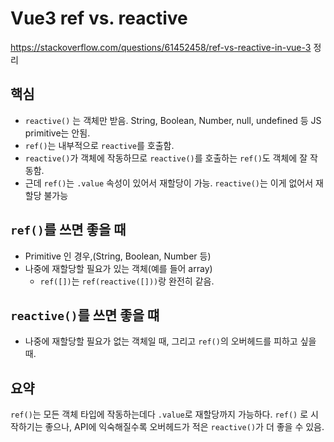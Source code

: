 # Vue3 ref vs. reactive

https://stackoverflow.com/questions/61452458/ref-vs-reactive-in-vue-3 정리

## 핵심

- `reactive()` 는 객체만 받음. String, Boolean, Number, null, undefined 등 JS primitive는 안됨.
- `ref()`는 내부적으로 `reactive`를 호출함.
- `reactive()`가 객체에 작동하므로 `reactive()`를 호출하는 `ref()`도 객체에 잘 작동함.
- 근데 `ref()`는 `.value` 속성이 있어서 재할당이 가능. `reactive()`는 이게 없어서 재할당 불가능

## `ref()`를 쓰면 좋을 때

- Primitive 인 경우,(String, Boolean, Number 등)
- 나중에 재할당할 필요가 있는 객체(예를 들어 array)
  - `ref([])`는 `ref(reactive([]))`랑 완전히 같음.

## `reactive()`를 쓰면 좋을 떄

- 나중에 재할당할 필요가 없는 객체일 때, 그리고 `ref()`의 오버헤드를 피하고 싶을 때.

## 요약

`ref()`는 모든 객체 타입에 작동하는데다 `.value`로 재할당까지 가능하다. `ref()` 로 시작하기는 좋으나, API에 익숙해질수록 오버헤드가 적은 `reactive()`가 더 좋을 수 있음.